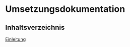 # Umsetzungsdokumentation

## Inhaltsverzeichnis

[Einleitung](#Einleitung)  

<a name="Einleitung"/>